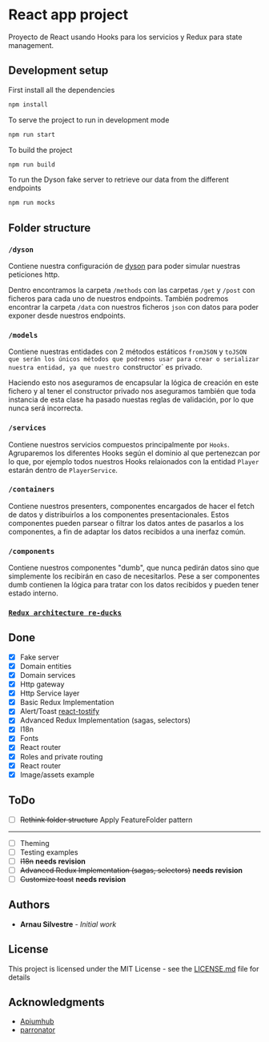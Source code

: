 # React app project
Proyecto de React usando Hooks para los servicios y Redux para state management.

## Development setup
First install all the dependencies
``` bash
npm install
```

To serve the project to run in development mode
``` bash
npm run start
```

To build the project
``` bash
npm run build
```

To run the Dyson fake server to retrieve our data from the different endpoints
``` bash
npm run mocks
```

## Folder structure

### `/dyson`
Contiene nuestra configuración de [dyson](https://github.com/webpro/dyson) para poder simular nuestras peticiones http.

Dentro encontramos la carpeta `/methods` con las carpetas `/get` y `/post` con ficheros para cada uno de nuestros endpoints.
También podremos encontrar la carpeta `/data` con nuestros ficheros `json` con datos para poder exponer desde nuestros endpoints.  

### `/models`
Contiene nuestras entidades con 2 métodos estáticos `fromJSON` y `toJSON que serán los únicos métodos que podremos usar para crear o serializar nuestra entidad, ya que nuestro `constructor` es privado.

Haciendo esto nos aseguramos de encapsular la lógica de creación en este fichero y al tener el constructor privado nos aseguramos también que toda instancia de esta clase ha pasado nuestas reglas de validación, por lo que nunca será incorrecta.

### `/services`
Contiene nuestros servicios compuestos principalmente por `Hooks`. Agruparemos los diferentes Hooks según el dominio al que pertenezcan por lo que, por ejemplo todos nuestros Hooks relaionados con la entidad `Player` estarán dentro de `PlayerService`.

### `/containers`
Contiene nuestros presenters, componentes encargados de hacer el fetch de datos y distribuirlos a los componentes presentacionales. Estos componentes pueden parsear o filtrar los datos antes de pasarlos a los componentes, a fin de adaptar los datos recibidos a una inerfaz común.

### `/components`
Contiene nuestros componentes "dumb", que nunca pedirán datos sino que simplemente los recibirán en caso de necesitarlos. Pese a ser componentes dumb contienen la lógica para tratar con los datos recibidos y pueden tener estado interno. 

### [`Redux architecture re-ducks`](https://github.com/alexnm/re-ducks)



## Done

- [x] Fake server
- [x] Domain entities
- [x] Domain services
- [x] Http gateway
- [x] Http Service layer
- [x] Basic Redux Implementation
- [x] Alert/Toast [react-tostify](https://github.com/fkhadra/react-toastify)
- [x] Advanced Redux Implementation (sagas, selectors)
- [x] I18n
- [x] Fonts
- [x] React router
- [x] Roles and private routing
- [x] React router
- [x] Image/assets example

## ToDo
- [ ] ~~Rethink folder structure~~ Apply FeatureFolder pattern 
---
- [ ] Theming
- [ ] Testing examples
- [ ] ~~I18n~~ **needs revision**
- [ ] ~~Advanced Redux Implementation (sagas, selectors)~~ **needs revision**
- [ ] ~~Customize toast~~ **needs revision**

## Authors

* **Arnau Silvestre** - *Initial work*


## License

This project is licensed under the MIT License - see the [LICENSE.md](https://github.com/arnausd23/match-app/blob/master/LICENSE) file for details

## Acknowledgments

* [Apiumhub](https://apiumhub.com/)
* [parronator](https://github.com/parronator/)
